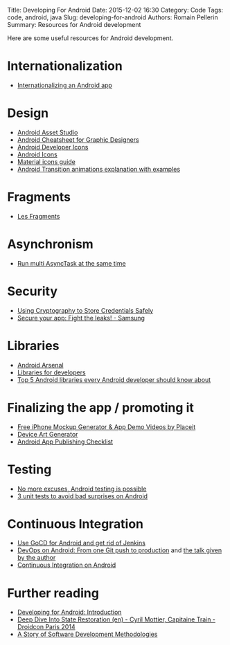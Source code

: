 Title: Developing For Android
Date: 2015-12-02 16:30
Category: Code
Tags: code, android, java
Slug: developing-for-android
Authors: Romain Pellerin
Summary: Resources for Android development

Here are some useful resources for Android development.

# Internationalization

- [Internationalizing an Android app](http://jeremie-martinez.com/2017/03/13/i18n-good-practices/)

# Design

- [Android Asset Studio](http://romannurik.github.io/AndroidAssetStudio/)
- [Android Cheatsheet for Graphic Designers](http://petrnohejl.github.io/Android-Cheatsheet-For-Graphic-Designers/)
- [Android Developer Icons](https://github.com/opoloo/androidicons)
- [Android Icons](http://www.androidicons.com/)
- [Material icons guide](http://google.github.io/material-design-icons/)
- [Android Transition animations explanation with examples](https://github.com/lgvalle/Material-Animations)

# Fragments

- [Les Fragments](http://mathias-seguy.developpez.com/cours/android/fragments/)

# Asynchronism

- [Run multi AsyncTask at the same time](http://android-er.blogspot.fr/2014/04/run-multi-asynctask-as-same-time.html)

# Security

- [Using Cryptography to Store Credentials Safely](http://android-developers.blogspot.fr/2013/02/using-cryptography-to-store-credentials.html)
- [Secure your app: Fight the leaks! - Samsung](https://docs.google.com/presentation/d/1TvS_mAvDpuaODAK4RG77x0OZsH4CfmxkYM9u1b6JDPo/mobilepresent)

# Libraries

- [Android Arsenal](https://android-arsenal.com/)
- [Libraries for developers](https://play.google.com/store/apps/details?id=com.desarrollodroide.repos)
- [Top 5 Android libraries every Android developer should know about](https://infinum.co/the-capsized-eight/articles/top-5-android-libraries-every-android-developer-should-know-about)

# Finalizing the app / promoting it

- [Free iPhone Mockup Generator & App Demo Videos by Placeit](https://placeit.net/)
- [Device Art Generator](http://developer.android.com/distribute/tools/promote/device-art.html)
- [Android App Publishing Checklist](https://www.opoloo.com/blog/articles/android-app-publishing-checklist--2)

# Testing

- [No more excuses, Android testing is possible](http://jeremie-martinez.com/2015/04/17/tests-android/)
- [3 unit tests to avoid bad surprises on Android](http://jeremie-martinez.com/2016/02/16/unit-tests/)

# Continuous Integration

- [Use GoCD for Android and get rid of Jenkins](http://jeremie-martinez.com/2016/04/19/gocd-android/)
- [DevOps on Android: From one Git push to production](http://jeremie-martinez.com/2016/01/14/devops-on-android/) and [the talk given by the author](https://www.youtube.com/watch?v=3Ises8TgAp4)
- [Continuous Integration on Android](https://engineeringblog.yelp.com/2017/04/continuous-integration-on-android.html)

# Further reading

- [Developing for Android: Introduction](https://medium.com/google-developers/developing-for-android-introduction-5345b451567c)
- [Deep Dive Into State Restoration (en) - Cyril Mottier, Capitaine Train - Droidcon Paris 2014](https://www.youtube.com/watch?v=ekN2zvFytZk)
- [A Story of Software Development Methodologies](http://cyrilmottier.com/2014/12/09/a-story-of-software-development-methodologies/)
